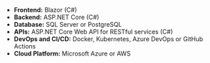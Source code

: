 - **Frontend:** Blazor (C#)
- **Backend:** ASP.NET Core (C#)
- **Database:** SQL Server or PostgreSQL
- **APIs:** ASP.NET Core Web API for RESTful services (C#)
- **DevOps and CI/CD:** Docker, Kubernetes, Azure DevOps or GitHub Actions
- **Cloud Platform:** Microsoft Azure or AWS